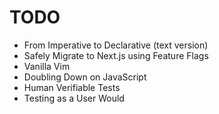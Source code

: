 # TODO

- From Imperative to Declarative (text version)
- Safely Migrate to Next.js using Feature Flags
- Vanilla Vim
- Doubling Down on JavaScript
- Human Verifiable Tests
- Testing as a User Would
